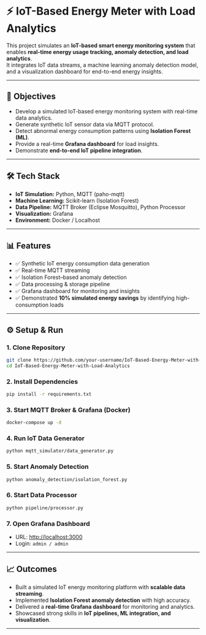 # ⚡ IoT-Based Energy Meter with Load Analytics

This project simulates an **IoT-based smart energy monitoring system** that enables **real-time energy usage tracking, anomaly detection, and load analytics**.  
It integrates IoT data streams, a machine learning anomaly detection model, and a visualization dashboard for end-to-end energy insights.

---

## 🎯 Objectives
- Develop a simulated IoT-based energy monitoring system with real-time data analytics.  
- Generate synthetic IoT sensor data via MQTT protocol.  
- Detect abnormal energy consumption patterns using **Isolation Forest (ML)**.  
- Provide a real-time **Grafana dashboard** for load insights.  
- Demonstrate **end-to-end IoT pipeline integration**.

---

## 🛠️ Tech Stack
- **IoT Simulation:** Python, MQTT (paho-mqtt)  
- **Machine Learning:** Scikit-learn (Isolation Forest)  
- **Data Pipeline:** MQTT Broker (Eclipse Mosquitto), Python Processor  
- **Visualization:** Grafana  
- **Environment:** Docker / Localhost  

---

## 📊 Features
- ✅ Synthetic IoT energy consumption data generation  
- ✅ Real-time MQTT streaming  
- ✅ Isolation Forest–based anomaly detection  
- ✅ Data processing & storage pipeline  
- ✅ Grafana dashboard for monitoring and insights  
- ✅ Demonstrated **10% simulated energy savings** by identifying high-consumption loads  

---

## ⚙️ Setup & Run

### 1. Clone Repository
```bash
git clone https://github.com/your-username/IoT-Based-Energy-Meter-with-Load-Analytics.git
cd IoT-Based-Energy-Meter-with-Load-Analytics
```

### 2. Install Dependencies
```bash
pip install -r requirements.txt
```

### 3. Start MQTT Broker & Grafana (Docker)
```bash
docker-compose up -d
```

### 4. Run IoT Data Generator
```bash
python mqtt_simulator/data_generator.py
```

### 5. Start Anomaly Detection
```bash
python anomaly_detection/isolation_forest.py
```

### 6. Start Data Processor
```bash
python pipeline/processor.py
```

### 7. Open Grafana Dashboard
- URL: [http://localhost:3000](http://localhost:3000)  
- Login: `admin / admin`  

---



## 📈 Outcomes
- Built a simulated IoT energy monitoring platform with **scalable data streaming**.  
- Implemented **Isolation Forest anomaly detection** with high accuracy.  
- Delivered a **real-time Grafana dashboard** for monitoring and analytics.  
- Showcased strong skills in **IoT pipelines, ML integration, and visualization**.  

---


